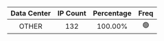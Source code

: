| Data Center | IP Count | Percentage | Freq |
|:------------:|:--------:|:-----------:|:-----:|
| OTHER | 132 | 100.00% | 🟢 |